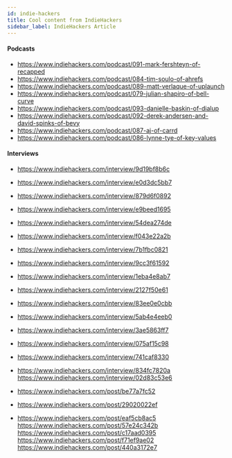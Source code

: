 ```yaml
---
id: indie-hackers
title: Cool content from IndieHackers
sidebar_label: IndieHackers Article
---
```


#### Podcasts
- []() https://www.indiehackers.com/podcast/091-mark-fershteyn-of-recapped
- []() https://www.indiehackers.com/podcast/084-tim-soulo-of-ahrefs
- []() https://www.indiehackers.com/podcast/089-matt-verlaque-of-uplaunch
- []() https://www.indiehackers.com/podcast/079-julian-shapiro-of-bell-curve
- []() https://www.indiehackers.com/podcast/093-danielle-baskin-of-dialup
- []() https://www.indiehackers.com/podcast/092-derek-andersen-and-david-spinks-of-bevy
- []() https://www.indiehackers.com/podcast/087-aj-of-carrd  
- []() https://www.indiehackers.com/podcast/086-lynne-tye-of-key-values

#### Interviews

- []() https://www.indiehackers.com/interview/9d19bf8b6c
- []() https://www.indiehackers.com/interview/e0d3dc5bb7
- []() https://www.indiehackers.com/interview/879d6f0892
- []() https://www.indiehackers.com/interview/e9beed1695
- []() https://www.indiehackers.com/interview/54dea274de
- []() https://www.indiehackers.com/interview/f043e22a2b
- []() https://www.indiehackers.com/interview/7b1fbc0821
- []() https://www.indiehackers.com/interview/9cc3f61592
- []() https://www.indiehackers.com/interview/1eba4e8ab7
- []() https://www.indiehackers.com/interview/2127f50e61
- []() https://www.indiehackers.com/interview/83ee0e0cbb
- []() https://www.indiehackers.com/interview/5ab4e4eeb0
- []() https://www.indiehackers.com/interview/3ae5863ff7
- []() https://www.indiehackers.com/interview/075af15c98
- []() https://www.indiehackers.com/interview/741caf8330
- []() https://www.indiehackers.com/interview/834fc7820a
https://www.indiehackers.com/interview/02d83c53e6



- []() https://www.indiehackers.com/post/be77a7fc52
- []() https://www.indiehackers.com/post/29020022ef
- []() https://www.indiehackers.com/post/eaf5cb8ac5
https://www.indiehackers.com/post/57e24c342b
https://www.indiehackers.com/post/c17aad0395
https://www.indiehackers.com/post/f71ef9ae02
https://www.indiehackers.com/post/440a3172e7
